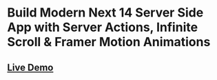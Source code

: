 # Build Modern Next 14 Server Side App with Server Actions, Infinite Scroll & Framer Motion Animations

## [Live Demo](https://anime-infinite-scroll.vercel.app/)
